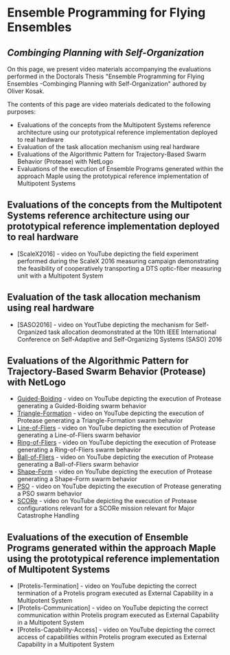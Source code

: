 # Ensemble Programming for Flying Ensembles
## _Combinging Planning with Self-Organization_



On this page, we present video materials accompanying the evaluations performed in the Doctorals Thesis "Ensemble Programming for Flying Ensembles -Combinging Planning with Self-Organization" authored by Oliver Kosak.

The contents of this page are video materials dedicated to the following purposes:

- Evaluations of the concepts from the Multipotent Systems reference architecture using our prototypical reference implementation deployed to  real hardware
- Evaluation of the task allocation mechanism using real hardware
- Evaluations of the Algorithmic Pattern for Trajectory-Based Swarm Behavior (Protease) with NetLogo
- Evaluations of the execution of Ensemble Programs generated within the approach Maple using the prototypical reference implementation of Multipotent Systems


## Evaluations of the concepts from the Multipotent Systems reference architecture using our prototypical reference implementation deployed to  real hardware
- [ScaleX2016] - video on YouTube depicting the field experiment performed during the ScaleX 2016 measuring campaign demonstrating the feasibility of cooperatively transporting a DTS optic-fiber measuring unit with a Multipotent System

## Evaluation of the task allocation mechanism using real hardware
- [SASO2016] - video on YoutTube depicting the mechanism for Self-Organized task allocation deomonstrated at the 10th IEEE International Conference on Self-Adaptive and Self-Organizing Systems (SASO) 2016

## Evaluations of the Algorithmic Pattern for Trajectory-Based Swarm Behavior (Protease) with NetLogo
- [Guided-Boiding] - video on YouTube depicting the execution of Protease generating a Guided-Boiding swarm behavior
- [Triangle-Formation] - video on YouTube depicting the execution of Protease generating a Triangle-Formation swarm behavior
- [Line-of-Fliers] - video on YouTube depicting the execution of Protease generating a Line-of-Fliers swarm behavior
- [Ring-of-Fliers] - video on YouTube depicting the execution of Protease generating a Ring-of-Fliers swarm behavior
- [Ball-of-Fliers] - video on YouTube depicting the execution of Protease generating a Ball-of-Fliers swarm behavior
- [Shape-Form] - video on YouTube depicting the execution of Protease generating a Shape-Form swarm behavior
- [PSO] - video on YouTube depicting the execution of Protease generating a PSO swarm behavior
- [SCORe] - video on YouTube depicting the execution of Protease configurations relevant for a SCORe mission relevant for Major Catastrophe Handling
 
## Evaluations of the execution of Ensemble Programs generated within the approach Maple using the prototypical reference implementation of Multipotent Systems
- [Protelis-Termination] - video on YouTube depicting the correct termination of a Protelis program executed as External Capability in a Multipotent System
- [Protelis-Communication] - video on YouTube depicting the correct communication within Protelis program executed as External Capability in a Multipotent System
- [Protelis-Capability-Access] - video on YouTube depicting the correct access of capabilities within Protelis program executed as External Capability in a Multipotent System


[//]: # (These are reference links used in the body of this note and get stripped out when the markdown processor does its job. There is no need to format nicely because it shouldn't be seen. Thanks SO - http://stackoverflow.com/questions/4823468/store-comments-in-markdown-syntax)
 [Guided-Boiding]: <https://github.com/joemccann/dillinger>
 [Triangle-Formation]: <>
 [Line-of-Fliers]: <>
 [Ring-of-Fliers]: <>
 [Ball-of-Fliers]: <>
 [Shape-Form]: <>
 [PSO]: <>
 [SCORe]: <>

